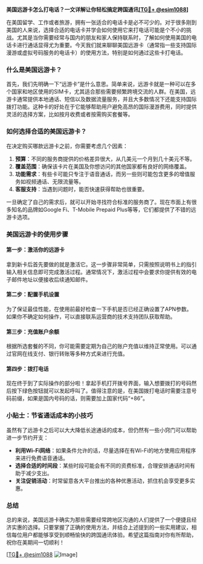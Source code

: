 **美国远游卡怎么打电话？一文详解让你轻松搞定跨国通讯[[TG💪+ @esim1088](https://t.me/s/esim1088)]**

在美国留学、工作或者旅游，拥有一张适合的电话卡是必不可少的。对于很多刚到美国的人来说，选择合适的电话卡并学会如何使用它来打电话可能是个不小的挑战。尤其是当你需要经常与国内的朋友和家人保持联系时，了解如何使用美国的电话卡进行通话显得尤为重要。今天我们就来聊聊美国远游卡（通常指一些支持国际漫游或虚拟号码服务的电话卡）的使用方法，特别是如何通过这些卡打电话。

### 什么是美国远游卡？

首先，我们先明确一下“远游卡”是什么意思。简单来说，远游卡就是一种可以在多个国家和地区使用的SIM卡，尤其适合那些需要频繁跨境交流的人群。在美国，远游卡通常提供本地通话、短信以及数据流量服务，并且大多数情况下还能支持国际拨打功能。这种卡的好处在于它能够帮助用户避免高昂的国际漫游费用，同时提供灵活的选择方案，比如按月收费或者按需购买套餐等。

### 如何选择合适的美国远游卡？

在决定购买哪款远游卡之前，你需要考虑几个因素：
1. **预算**：不同的服务商提供的价格差异很大，从几美元一个月到几十美元不等。
2. **覆盖范围**：确保该卡片在美国及你想访问的其他国家都有良好的网络覆盖。
3. **功能需求**：有些卡可能只专注于语音通话，而另一些则可能包含更多的增值服务如视频通话、无限流量等。
4. **客服支持**：当遇到问题时，能否快速获得帮助也很重要。

一旦确定了自己的需求后，就可以开始寻找符合标准的服务商了。现在市面上有很多知名的品牌如Google Fi、T-Mobile Prepaid Plus等等，它们都提供了不错的远游卡选项。

### 美国远游卡的使用步骤

#### 第一步：激活你的远游卡
拿到新卡后首先要做的就是激活它。这一步骤非常简单，只需按照说明书上的指引输入相关信息即可完成激活过程。通常情况下，激活过程中会要求你提供有效的电子邮件地址以便接收后续通知邮件。

#### 第二步：配置手机设置
为了保证最佳性能，在使用前最好检查一下手机是否已经正确设置了APN参数。如果你不确定如何操作，可以直接联系运营商的技术支持团队获取帮助。

#### 第三步：充值账户余额
根据所选套餐的不同，你可能需要定期为自己的账户充值以维持正常使用。可以通过官网在线支付、银行转账等多种方式来进行充值。

#### 第四步：拨打电话
现在终于到了实际操作的部分啦！拿起手机打开拨号界面，输入想要拨打的号码然后按下绿色按钮就可以发起呼叫了。值得注意的是，在美国拨打电话时需要注意号码前缀，如果是国内号码的话，则需要加上国家代码“+86”。

### 小贴士：节省通话成本的小技巧

虽然有了远游卡之后可以大大降低长途通话的成本，但仍然有一些小窍门可以帮助进一步节约开支：
- **利用Wi-Fi网络**：如果条件允许的话，尽量选择在有Wi-Fi的地方使用应用程序来进行免费语音通话。
- **选择合适的时间段**：某些时段可能会有不同的资费标准，合理安排通话时间有助于减少支出。
- **关注促销活动**：时常留意各大平台推出的各种优惠活动，抓住机会享受更多实惠。

### 总结

总的来说，美国远游卡确实为那些需要经常跨地区沟通的人们提供了一个便捷且经济实惠的选择。只要掌握了正确的使用方法，并结合上述提到的一些实用建议，相信每位用户都能够享受到顺畅愉快的跨国通讯体验。希望这篇指南对你有所帮助，祝你在美期间一切顺利！

[[TG💪+ @esim1088](https://t.me/s/esim1088) ![Image](https://i.postimg.cc/4NQfJmqS/Snipaste-2025-05-13-00-14-12.png)]